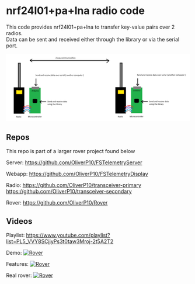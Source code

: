 # nrf24l01+pa+lna radio code

This code provides nrf24l01+pa+lna to transfer key-value pairs over 2 radios.
<br>
Data can be sent and received either through the library or via the serial port.

![My Image](radio_diagram.png)

## Repos
This repo is part of a larger rover project found below

Server:
  https://github.com/OliverP10/FSTelemetryServer

Webapp:
  https://github.com/OliverP10/FSTelemetryDisplay
  
Radio:
  https://github.com/OliverP10/transceiver-primary
  https://github.com/OliverP10/transceiver-secondary

Rover:
  https://github.com/OliverP10/Rover


## Videos
Playlist:
  https://www.youtube.com/playlist?list=PL5_VVY8SCjjyPs3t0taw3Mroj-2t5A2T2

Demo:
  [![Rover](http://img.youtube.com/vi/teciZ9zQauc&ab/0.jpg)](http://www.youtube.com/watch?v=teciZ9zQauc&ab "Video Title")

Features:
  [![Rover](http://img.youtube.com/vi/Ub2QJstEn6c&ab/0.jpg)](http://www.youtube.com/watch?v=Ub2QJstEn6c&ab "Video Title")

Real rover:
  [![Rover](http://img.youtube.com/vi/_TyuhnYIlHk&ab/0.jpg)](http://www.youtube.com/watch?v=_TyuhnYIlHk&ab "Video Title")
